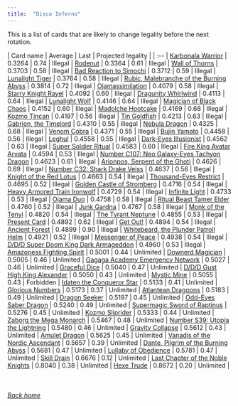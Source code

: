 ```yaml
---
title:  "Disco Inferno"
---
```


This is a list of cards that are likely to change legality before the next rotation.

| Card name | Average | Last | Projected legality |
| :-- |
[Karbonala Warrior](https://db.ygoprodeck.com/card/?search=Karbonala%20Warrior) | 0.3264 | 0.74 | Illegal |
[Rodenut](https://db.ygoprodeck.com/card/?search=Rodenut) | 0.3364 | 0.61 | Illegal |
[Wall of Thorns](https://db.ygoprodeck.com/card/?search=Wall%20of%20Thorns) | 0.3703 | 0.58 | Illegal |
[Bad Reaction to Simochi](https://db.ygoprodeck.com/card/?search=Bad%20Reaction%20to%20Simochi) | 0.3712 | 0.59 | Illegal |
[Lunalight Tiger](https://db.ygoprodeck.com/card/?search=Lunalight%20Tiger) | 0.3764 | 0.58 | Illegal |
[Rubic, Malebranche of the Burning Abyss](https://db.ygoprodeck.com/card/?search=Rubic,%20Malebranche%20of%20the%20Burning%20Abyss) | 0.3814 | 0.72 | Illegal |
[Ojamassimilation](https://db.ygoprodeck.com/card/?search=Ojamassimilation) | 0.4079 | 0.58 | Illegal |
[Starry Knight Rayel](https://db.ygoprodeck.com/card/?search=Starry%20Knight%20Rayel) | 0.4092 | 0.60 | Illegal |
[Dragunity Whirlwind](https://db.ygoprodeck.com/card/?search=Dragunity%20Whirlwind) | 0.4113 | 0.64 | Illegal |
[Lunalight Wolf](https://db.ygoprodeck.com/card/?search=Lunalight%20Wolf) | 0.4146 | 0.64 | Illegal |
[Magician of Black Chaos](https://db.ygoprodeck.com/card/?search=Magician%20of%20Black%20Chaos) | 0.4152 | 0.60 | Illegal |
[Madolche Hootcake](https://db.ygoprodeck.com/card/?search=Madolche%20Hootcake) | 0.4169 | 0.68 | Illegal |
[Kozmo Tincan](https://db.ygoprodeck.com/card/?search=Kozmo%20Tincan) | 0.4197 | 0.56 | Illegal |
[Tin Goldfish](https://db.ygoprodeck.com/card/?search=Tin%20Goldfish) | 0.4213 | 0.63 | Illegal |
[Gabrion, the Timelord](https://db.ygoprodeck.com/card/?search=Gabrion,%20the%20Timelord) | 0.4310 | 0.55 | Illegal |
[Nebula Dragon](https://db.ygoprodeck.com/card/?search=Nebula%20Dragon) | 0.4325 | 0.68 | Illegal |
[Venom Cobra](https://db.ygoprodeck.com/card/?search=Venom%20Cobra) | 0.4371 | 0.55 | Illegal |
[Bujin Yamato](https://db.ygoprodeck.com/card/?search=Bujin%20Yamato) | 0.4458 | 0.56 | Illegal |
[Leghul](https://db.ygoprodeck.com/card/?search=Leghul) | 0.4558 | 0.55 | Illegal |
[Dark-Eyes Illusionist](https://db.ygoprodeck.com/card/?search=Dark-Eyes%20Illusionist) | 0.4562 | 0.63 | Illegal |
[Super Soldier Ritual](https://db.ygoprodeck.com/card/?search=Super%20Soldier%20Ritual) | 0.4583 | 0.60 | Illegal |
[Fire King Avatar Arvata](https://db.ygoprodeck.com/card/?search=Fire%20King%20Avatar%20Arvata) | 0.4594 | 0.53 | Illegal |
[Number C107: Neo Galaxy-Eyes Tachyon Dragon](https://db.ygoprodeck.com/card/?search=Number%20C107:%20Neo%20Galaxy-Eyes%20Tachyon%20Dragon) | 0.4623 | 0.61 | Illegal |
[Arionpos, Serpent of the Ghoti](https://db.ygoprodeck.com/card/?search=Arionpos,%20Serpent%20of%20the%20Ghoti) | 0.4626 | 0.69 | Illegal |
[Number C32: Shark Drake Veiss](https://db.ygoprodeck.com/card/?search=Number%20C32:%20Shark%20Drake%20Veiss) | 0.4637 | 0.56 | Illegal |
[Knight of the Red Lotus](https://db.ygoprodeck.com/card/?search=Knight%20of%20the%20Red%20Lotus) | 0.4663 | 0.54 | Illegal |
[Thousand-Eyes Restrict](https://db.ygoprodeck.com/card/?search=Thousand-Eyes%20Restrict) | 0.4695 | 0.52 | Illegal |
[Golden Castle of Stromberg](https://db.ygoprodeck.com/card/?search=Golden%20Castle%20of%20Stromberg) | 0.4716 | 0.54 | Illegal |
[Heavy Armored Train Ironwolf](https://db.ygoprodeck.com/card/?search=Heavy%20Armored%20Train%20Ironwolf) | 0.4729 | 0.54 | Illegal |
[Infinite Light](https://db.ygoprodeck.com/card/?search=Infinite%20Light) | 0.4733 | 0.53 | Illegal |
[Ojama Duo](https://db.ygoprodeck.com/card/?search=Ojama%20Duo) | 0.4758 | 0.58 | Illegal |
[Ritual Beast Tamer Elder](https://db.ygoprodeck.com/card/?search=Ritual%20Beast%20Tamer%20Elder) | 0.4760 | 0.52 | Illegal |
[Junk Gardna](https://db.ygoprodeck.com/card/?search=Junk%20Gardna) | 0.4767 | 0.58 | Illegal |
[Monk of the Tenyi](https://db.ygoprodeck.com/card/?search=Monk%20of%20the%20Tenyi) | 0.4820 | 0.54 | Illegal |
[The Tyrant Neptune](https://db.ygoprodeck.com/card/?search=The%20Tyrant%20Neptune) | 0.4855 | 0.53 | Illegal |
[Present Card](https://db.ygoprodeck.com/card/?search=Present%20Card) | 0.4892 | 0.62 | Illegal |
[Get Out!](https://db.ygoprodeck.com/card/?search=Get%20Out!) | 0.4894 | 0.54 | Illegal |
[Ancient Forest](https://db.ygoprodeck.com/card/?search=Ancient%20Forest) | 0.4899 | 0.90 | Illegal |
[Whitebeard, the Plunder Patroll Helm](https://db.ygoprodeck.com/card/?search=Whitebeard,%20the%20Plunder%20Patroll%20Helm) | 0.4921 | 0.52 | Illegal |
[Messenger of Peace](https://db.ygoprodeck.com/card/?search=Messenger%20of%20Peace) | 0.4938 | 0.54 | Illegal |
[D/D/D Super Doom King Dark Armageddon](https://db.ygoprodeck.com/card/?search=D/D/D%20Super%20Doom%20King%20Dark%20Armageddon) | 0.4960 | 0.53 | Illegal |
[Amazoness Fighting Spirit](https://db.ygoprodeck.com/card/?search=Amazoness%20Fighting%20Spirit) | 0.5001 | 0.44 | Unlimited |
[Downerd Magician](https://db.ygoprodeck.com/card/?search=Downerd%20Magician) | 0.5005 | 0.46 | Unlimited |
[Gagaga Academy Emergency Network](https://db.ygoprodeck.com/card/?search=Gagaga%20Academy%20Emergency%20Network) | 0.5027 | 0.46 | Unlimited |
[Graceful Dice](https://db.ygoprodeck.com/card/?search=Graceful%20Dice) | 0.5040 | 0.47 | Unlimited |
[D/D/D Gust High King Alexander](https://db.ygoprodeck.com/card/?search=D/D/D%20Gust%20High%20King%20Alexander) | 0.5050 | 0.43 | Unlimited |
[Mystic Mine](https://db.ygoprodeck.com/card/?search=Mystic%20Mine) | 0.5055 | 0.43 | Forbidden |
[Idaten the Conqueror Star](https://db.ygoprodeck.com/card/?search=Idaten%20the%20Conqueror%20Star) | 0.5133 | 0.41 | Unlimited |
[Glorious Numbers](https://db.ygoprodeck.com/card/?search=Glorious%20Numbers) | 0.5173 | 0.37 | Unlimited |
[Atlantean Dragoons](https://db.ygoprodeck.com/card/?search=Atlantean%20Dragoons) | 0.5183 | 0.49 | Unlimited |
[Dragon Seeker](https://db.ygoprodeck.com/card/?search=Dragon%20Seeker) | 0.5197 | 0.45 | Unlimited |
[Odd-Eyes Saber Dragon](https://db.ygoprodeck.com/card/?search=Odd-Eyes%20Saber%20Dragon) | 0.5240 | 0.49 | Unlimited |
[Supermagic Sword of Raptinus](https://db.ygoprodeck.com/card/?search=Supermagic%20Sword%20of%20Raptinus) | 0.5276 | 0.45 | Unlimited |
[Kozmo Sliprider](https://db.ygoprodeck.com/card/?search=Kozmo%20Sliprider) | 0.5333 | 0.44 | Unlimited |
[Zaborg the Mega Monarch](https://db.ygoprodeck.com/card/?search=Zaborg%20the%20Mega%20Monarch) | 0.5467 | 0.48 | Unlimited |
[Number S39: Utopia the Lightning](https://db.ygoprodeck.com/card/?search=Number%20S39:%20Utopia%20the%20Lightning) | 0.5480 | 0.46 | Unlimited |
[Gravity Collapse](https://db.ygoprodeck.com/card/?search=Gravity%20Collapse) | 0.5612 | 0.43 | Unlimited |
[Amulet Dragon](https://db.ygoprodeck.com/card/?search=Amulet%20Dragon) | 0.5625 | 0.45 | Unlimited |
[Vanadis of the Nordic Ascendant](https://db.ygoprodeck.com/card/?search=Vanadis%20of%20the%20Nordic%20Ascendant) | 0.5657 | 0.39 | Unlimited |
[Dante, Pilgrim of the Burning Abyss](https://db.ygoprodeck.com/card/?search=Dante,%20Pilgrim%20of%20the%20Burning%20Abyss) | 0.5681 | 0.47 | Unlimited |
[Lullaby of Obedience](https://db.ygoprodeck.com/card/?search=Lullaby%20of%20Obedience) | 0.5781 | 0.47 | Unlimited |
[Skill Drain](https://db.ygoprodeck.com/card/?search=Skill%20Drain) | 0.6676 | 0.12 | Unlimited |
[Last Chapter of the Noble Knights](https://db.ygoprodeck.com/card/?search=Last%20Chapter%20of%20the%20Noble%20Knights) | 0.8040 | 0.38 | Unlimited |
[Hexe Trude](https://db.ygoprodeck.com/card/?search=Hexe%20Trude) | 0.8672 | 0.20 | Unlimited |

<br>

###### [Back home](index)